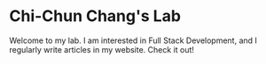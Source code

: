 # Chi-Chun Chang's Lab
Welcome to my lab. I am interested in Full Stack Development, and I regularly write articles in my website. Check it out!